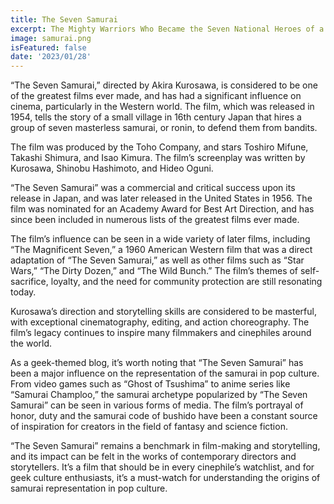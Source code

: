 ```yaml
---
title: The Seven Samurai
excerpt: The Mighty Warriors Who Became the Seven National Heroes of a Small Town.
image: samurai.png
isFeatured: false
date: '2023/01/28'
---
```


“The Seven Samurai,” directed by Akira Kurosawa, is considered to be one of the greatest films ever made, and has had a significant influence on cinema, particularly in the Western world. The film, which was released in 1954, tells the story of a small village in 16th century Japan that hires a group of seven masterless samurai, or ronin, to defend them from bandits.

The film was produced by the Toho Company, and stars Toshiro Mifune, Takashi Shimura, and Isao Kimura. The film’s screenplay was written by Kurosawa, Shinobu Hashimoto, and Hideo Oguni.

“The Seven Samurai” was a commercial and critical success upon its release in Japan, and was later released in the United States in 1956. The film was nominated for an Academy Award for Best Art Direction, and has since been included in numerous lists of the greatest films ever made.

The film’s influence can be seen in a wide variety of later films, including “The Magnificent Seven,” a 1960 American Western film that was a direct adaptation of “The Seven Samurai,” as well as other films such as “Star Wars,” “The Dirty Dozen,” and “The Wild Bunch.” The film’s themes of self-sacrifice, loyalty, and the need for community protection are still resonating today.

Kurosawa’s direction and storytelling skills are considered to be masterful, with exceptional cinematography, editing, and action choreography. The film’s legacy continues to inspire many filmmakers and cinephiles around the world.

As a geek-themed blog, it’s worth noting that “The Seven Samurai” has been a major influence on the representation of the samurai in pop culture. From video games such as “Ghost of Tsushima” to anime series like “Samurai Champloo,” the samurai archetype popularized by “The Seven Samurai” can be seen in various forms of media. The film’s portrayal of honor, duty and the samurai code of bushido have been a constant source of inspiration for creators in the field of fantasy and science fiction.

“The Seven Samurai” remains a benchmark in film-making and storytelling, and its impact can be felt in the works of contemporary directors and storytellers. It’s a film that should be in every cinephile’s watchlist, and for geek culture enthusiasts, it’s a must-watch for understanding the origins of samurai representation in pop culture.
